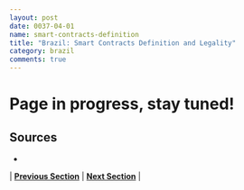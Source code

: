 ```yaml
---
layout: post
date: 0037-04-01
name: smart-contracts-definition
title: "Brazil: Smart Contracts Definition and Legality"
category: brazil
comments: true
---
```

# Page in progress, stay tuned!

Sources
-- 
- 


| **[Previous Section]( https://neo-project.github.io/global-blockchain-compliance-hub//brazil/brazil-final-liability.html)** | **[Next Section]( https://neo-project.github.io/global-blockchain-compliance-hub//brazil/brazil-dispute-resolution.html)** |
